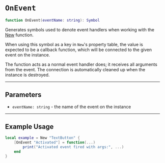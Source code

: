 # `OnEvent`

```Lua
function OnEvent(eventName: string): Symbol
```

Generates symbols used to denote event handlers when working with the [New](../new)
function.

When using this symbol as a key in `New`'s property table, the value is expected
to be a callback function, which will be connected to the given event on the
instance.

The function acts as a normal event handler does; it receives all arguments from
the event. The connection is automatically cleaned up when the instance is
destroyed.

-----

## Parameters

- `eventName: string` - the name of the event on the instance

-----

## Example Usage

```Lua
local example = New "TextButton" {
	[OnEvent "Activated"] = function(...)
		print("Activated event fired with args:", ...)
	end
}
```